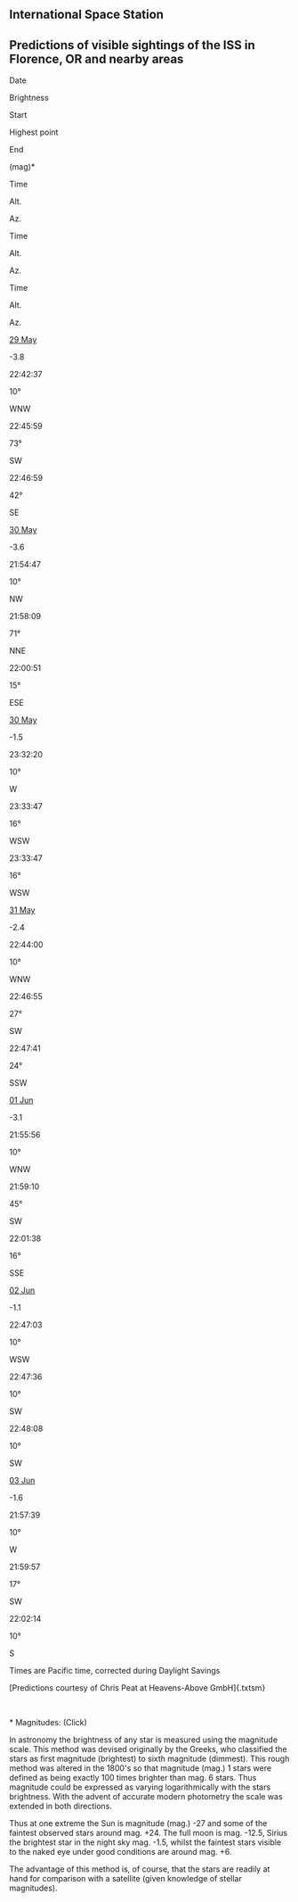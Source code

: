 
International Space Station
---------------------------

Predictions of visible sightings of the ISS in Florence, OR and nearby areas
----------------------------------------------------------------------------

Date

Brightness

Start

Highest point

End

(mag)\*

Time

Alt.

Az.

Time

Alt.

Az.

Time

Alt.

Az.

[29
May](http://www.heavens-above.com/passdetails.aspx?lat=44&lng=-124&loc=Florence%2c+OR&alt=160&tz=PST&cul=en&satid=25544&mjd=58999.240268032&type=V "show pass details")

-3.8

22:42:37

10°

WNW

22:45:59

73°

SW

22:46:59

42°

SE

[30
May](http://www.heavens-above.com/passdetails.aspx?lat=44&lng=-124&loc=Florence%2c+OR&alt=160&tz=PST&cul=en&satid=25544&mjd=59000.2070548354&type=V "show pass details")

-3.6

21:54:47

10°

NW

21:58:09

71°

NNE

22:00:51

15°

ESE

[30
May](http://www.heavens-above.com/passdetails.aspx?lat=44&lng=-124&loc=Florence%2c+OR&alt=160&tz=PST&cul=en&satid=25544&mjd=59000.2734613007&type=V "show pass details")

-1.5

23:32:20

10°

W

23:33:47

16°

WSW

23:33:47

16°

WSW

[31
May](http://www.heavens-above.com/passdetails.aspx?lat=44&lng=-124&loc=Florence%2c+OR&alt=160&tz=PST&cul=en&satid=25544&mjd=59001.2409198473&type=V "show pass details")

-2.4

22:44:00

10°

WNW

22:46:55

27°

SW

22:47:41

24°

SSW

[01
Jun](http://www.heavens-above.com/passdetails.aspx?lat=44&lng=-124&loc=Florence%2c+OR&alt=160&tz=PST&cul=en&satid=25544&mjd=59002.2077652199&type=V "show pass details")

-3.1

21:55:56

10°

WNW

21:59:10

45°

SW

22:01:38

16°

SSE

[02
Jun](http://www.heavens-above.com/passdetails.aspx?lat=44&lng=-124&loc=Florence%2c+OR&alt=160&tz=PST&cul=en&satid=25544&mjd=59003.2413984306&type=V "show pass details")

-1.1

22:47:03

10°

WSW

22:47:36

10°

SW

22:48:08

10°

SW

[03
Jun](http://www.heavens-above.com/passdetails.aspx?lat=44&lng=-124&loc=Florence%2c+OR&alt=160&tz=PST&cul=en&satid=25544&mjd=59004.2083015009&type=V "show pass details")

-1.6

21:57:39

10°

W

21:59:57

17°

SW

22:02:14

10°

S

Times are Pacific time, corrected during Daylight Savings

[Predictions courtesy of Chris Peat at Heavens-Above GmbH]{.txtsm}

 

\* Magnitudes: (Click)

<div>

In astronomy the brightness of any star is measured using the magnitude
scale. This method was devised originally by the Greeks, who classified
the stars as first magnitude (brightest) to sixth magnitude (dimmest).
This rough method was altered in the 1800\'s so that magnitude (mag.) 1
stars were defined as being exactly 100 times brighter than mag. 6
stars. Thus magnitude could be expressed as varying logarithmically with
the stars brightness. With the advent of accurate modern photometry the
scale was extended in both directions.

Thus at one extreme the Sun is magnitude (mag.) -27 and some of the
faintest observed stars around mag. +24. The full moon is mag. -12.5,
Sirius the brightest star in the night sky mag. -1.5, whilst the
faintest stars visible to the naked eye under good conditions are around
mag. +6.

The advantage of this method is, of course, that the stars are readily
at hand for comparison with a satellite (given knowledge of stellar
magnitudes).

</div>



